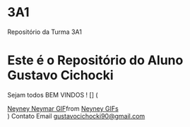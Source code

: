 # 3A1
Repositório da Turma 3A1
# Este é o Repositório do Aluno Gustavo Cichocki
Sejam todos BEM VINDOS
! [] (<div class="tenor-gif-embed" data-postid="17799543" data-share-method="host" data-aspect-ratio="1" data-width="100%"><a href="https://tenor.com/view/neyney-neymar-neymar-jr-neymar-da-silva-santos-junior-footballer-gif-17799543">Neyney Neymar GIF</a>from <a href="https://tenor.com/search/neyney-gifs">Neyney GIFs</a></div> <script type="text/javascript" async src="https://tenor.com/embed.js"></script>)
Contato Email gustavocichocki90@gmail.com
